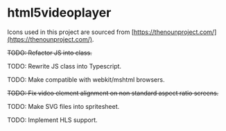 # html5videoplayer

Icons used in this project are sourced from [https://thenounproject.com/](https://thenounproject.com/).

~~TODO: Refactor JS into class.~~

TODO: Rewrite JS class into Typescript.

TODO: Make compatible with webkit/mshtml browsers.

~~TODO: Fix video element alignment on non standard aspect ratio screens.~~

TODO: Make SVG files into spritesheet.

TODO: Implement HLS support.